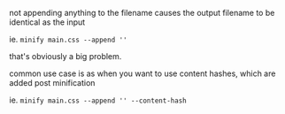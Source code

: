 not appending anything to the filename causes the output filename to be identical as the input

ie. ``` minify main.css --append '' ```

that's obviously a big problem.

common use case is as when you want to use content hashes,
which are added post minification

ie. ``` minify main.css --append '' --content-hash ```
